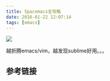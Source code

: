```yaml
---
title: Spacemacs全攻略
date: 2016-01-22 12:07:14
tags: [emacs]
---
```


![](http://spacemacs.org/img/screenshots/ss1.png)

越折腾emacs/vim，越发现sublime好用。。。

## 参考链接

